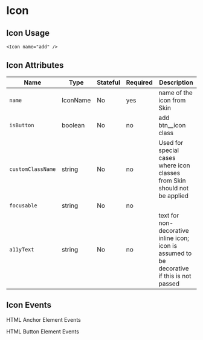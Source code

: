 # Icon

## Icon Usage

```react
<Icon name="add" />
```

## Icon Attributes

Name | Type | Stateful | Required | Description
--- | --- | --- | --- | ---
`name` | IconName | No | yes | name of the icon from Skin
`isButton` | boolean | No | no | add btn__icon class
`customClassName` | string | No | no | 	Used for special cases where icon classes from Skin should not be applied
`focusable` | string | No | no | 
`a11yText` | string | No | no | text for non-decorative inline icon; icon is assumed to be decorative if this is not passed

## Icon Events

HTML Anchor Element Events

HTML Button Element Events

